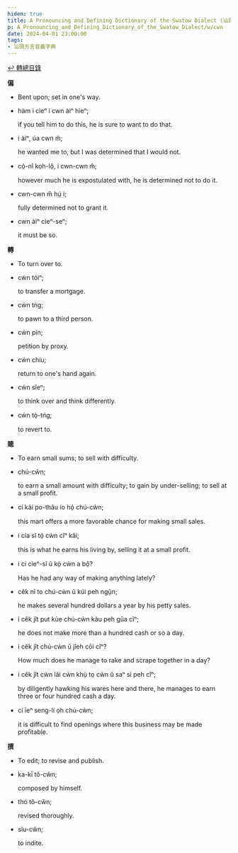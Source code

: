 ```yaml
---
hiden: true
title: A Pronouncing and Defining Dictionary of the Swatow Dialect (汕頭方言音義字典) / cwn
p: A_Pronouncing_and_Defining_Dictionary_of_the_Swatow_Dialect/w/cwn
date: 2024-04-01 23:00:00
tags: 
- 汕頭方言音義字典
---
```


[↩️ 轉總目錄](/A_Pronouncing_and_Defining_Dictionary_of_the_Swatow_Dialect)


**偏**
- Bent upon; set in one's way.

- hàm i cìeⁿ i cwn àiⁿ hìeⁿ;

  if you tell him to do this, he is sure to want to do that.

- i àiⁿ, úa cwn m̆;

  he wanted me to, but I was determined that I would not.

- cò̤-nî ko̤h-lô̤, i cwn-cwn m̆;

  however much he is expostulated with, he is determined not to do it.

- cwn-cwn m̄ hṳ́ i;

  fully determined not to grant it.

- cwn àiⁿ cìeⁿ-seⁿ;

  it must be so.

**轉**
- To turn over to.

- cẃn tóiⁿ;

  to transfer a mortgage.

- cẃn tǹg;

  to pawn to a third person.

- cẃn pín;

  petition by proxy.

- cẃn chíu;

  return to one's hand again.

- cẃn sĭeⁿ;

  to think over and think differently.

- cẃn tò̤-tńg;

  to revert to.

**贃**
- To earn small sums; to sell with difficulty.

- chú-cŵn;

  to earn a small amount with difficulty; to gain by under-selling; to sell at a small profit.

- cí kâi po-thâu ío hó̤ chú-cẁn;

  this mart offers a more favorable chance for making small sales.

- i cía sĭ tó̤ cẁn cîⁿ kâi;

  this is what he earns his living by, selling it at a small profit.

- i cí cìeⁿ-sî ŭ kò̤ cẁn a bô̤?

  Has he had any way of making anything lately?

- cêk nî to chú-cẁn ŭ kúi peh ngṳ̂n;

  he makes several hundred dollars a year by his petty sales.

- i cêk jît put kùe chú-cẁn kàu peh gūa cîⁿ;

  he does not make more than a hundred cash or so a day.

- i cêk jît chú-cẁn ŭ jîeh cōi cîⁿ?

  How much does he manage to rake and scrape  together in a day?

- i cêk jît cẁn lâi cẁn khṳ̀ to̤ cẁn ŭ saⁿ sì peh cîⁿ;

  by diligently hawking his wares here and there, he manages to earn three or four hundred cash a day.

- cí īeⁿ seng-lí o̤h chú-cẁn;

  it is difficult to find openings where this business may be made profitable.

**撰**
- To edit; to revise and publish.

- ka-kī tŏ-cw̆n;

  composed by himself.

- thó tŏ-cw̆n;

  revised thoroughly.

- sĭu-cw̆n;

  to indite.
